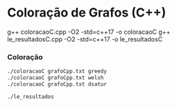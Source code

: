 # Coloração de Grafos (C++)

g++ coloracaoC.cpp -O2 -std=c++17 -o coloracaoC
g++ le_resultadosC.cpp -O2 -std=c++17 -o le_resultadosC


### Coloração
```bash
./coloracaoC grafoCpp.txt greedy
./coloracaoC grafoCpp.txt welsh
./coloracaoC grafoCpp.txt dsatur

./le_resultados
